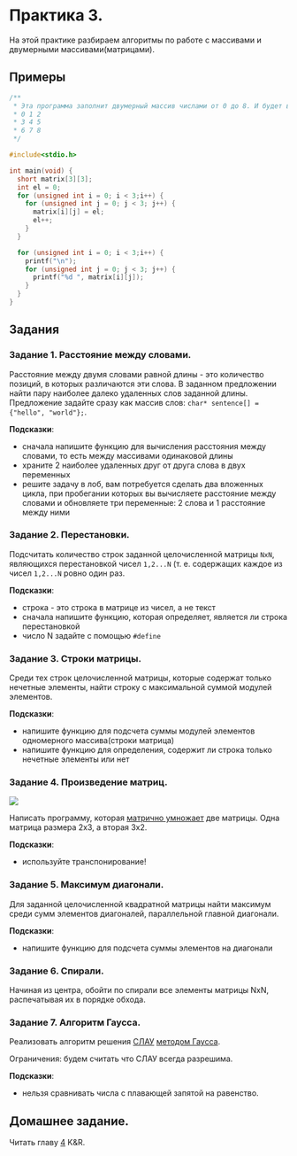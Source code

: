 # Практика 3.

На этой практике разбираем алгоритмы по работе с массивами и двумерными массивами(матрицами).

## Примеры

```c
/**
 * Эта программа заполнит двумерный массив числами от 0 до 8. И будет выведено на экран:
 * 0 1 2                                                     
 * 3 4 5
 * 6 7 8
 */

#include<stdio.h>

int main(void) {
  short matrix[3][3];
  int el = 0;
  for (unsigned int i = 0; i < 3;i++) {
    for (unsigned int j = 0; j < 3; j++) {
      matrix[i][j] = el;
      el++;
    }
  }

  for (unsigned int i = 0; i < 3;i++) {
    printf("\n");
    for (unsigned int j = 0; j < 3; j++) {
      printf("%d ", matrix[i][j]);
    }
  }
}
```

## Задания

### Задание 1. Расстояние между словами.

Расстояние между двумя словами равной длины - это количество позиций, в которых различаются эти слова. В заданном предложении найти пару наиболее далеко удаленных слов заданной длины. Предложение задайте сразу как массив слов: `char* sentence[] = {"hello", "world"};`.

**Подсказки**:
- сначала напишите функцию для вычисления расстояния между словами, то есть между массивами одинаковой длины
- храните 2 наиболее удаленных друг от друга слова в двух переменных
- решите задачу в лоб, вам потребуется сделать два вложенных цикла, при пробегании которых вы вычисляете расстояние между словами и обновляете три переменные: 2 слова и 1 расстояние между ними


### Задание 2. Перестановки.

Подсчитать количество строк заданной целочисленной матрицы `NxN`, являющихся перестановкой чисел `1,2...N` (т. е. содержащих каждое из чисел `1,2...N` ровно один раз.

**Подсказки**:  
- строка - это строка в матрице из чисел, а не текст
- сначала напишите функцию, которая определяет, является ли строка перестановкой
- число N задайте с помощью `#define`

### Задание 3. Строки матрицы.

Среди тех строк целочисленной матрицы, которые содержат только нечетные элементы, найти строку с максимальной суммой модулей элементов.

**Подсказки**:  
- напишите функцию для подсчета суммы модулей элементов одномерного массива(строки матрица)
- напишите функцию для определения, содержит ли строка только нечетные элементы или нет

### Задание 4. Произведение матриц.

![](https://excel2.ru/sites/default/files/student-7.png)

Написать программу, которая [матрично умножает](https://ru.wikipedia.org/wiki/%D0%A3%D0%BC%D0%BD%D0%BE%D0%B6%D0%B5%D0%BD%D0%B8%D0%B5_%D0%BC%D0%B0%D1%82%D1%80%D0%B8%D1%86) две матрицы. Одна матрица размера 2x3, а вторая 3x2.

**Подсказки**:  
- используйте транспонирование!

### Задание 5. Максимум диагонали.

Для заданной целочисленной квадратной матрицы найти максимум среди сумм элементов диагоналей, параллельной главной диагонали.

**Подсказки**:
- напишите функцию для подсчета суммы элементов на диагонали

### Задание 6. Спирали.

Начиная из центра, обойти по спирали все элементы матрицы NxN, распечатывая их в порядке обхода.

### Задание 7. Алгоритм Гаусса.

Реализовать алгоритм решения [СЛАУ](https://ru.wikipedia.org/wiki/Система_линейных_алгебраических_уравнений) [методом Гаусса](https://ru.wikipedia.org/wiki/Метод_Гаусса). 

Ограничения: будем считать что СЛАУ всегда разрешима.

**Подсказки**:
- нельзя сравнивать числа с плавающей запятой на равенство.

## Домашнее задание.

Читать главу [4](http://givi.olnd.ru/kr2/04.html) K&R.


